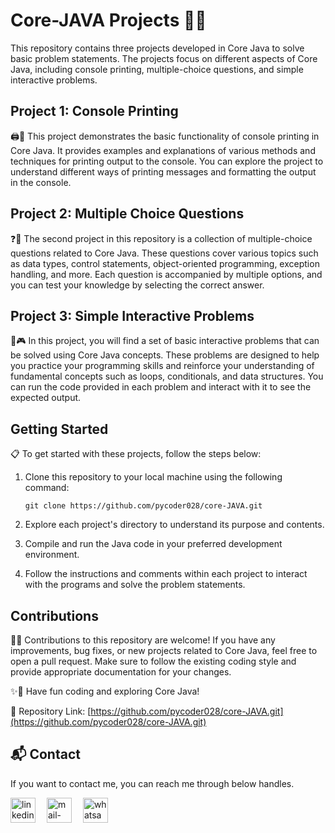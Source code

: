 # Core-JAVA Projects 🚀✨

This repository contains three projects developed in Core Java to solve basic problem statements. The projects focus on different aspects of Core Java, including console printing, multiple-choice questions, and simple interactive problems.

## Project 1: Console Printing

🖨️💬 This project demonstrates the basic functionality of console printing in Core Java. It provides examples and explanations of various methods and techniques for printing output to the console. You can explore the project to understand different ways of printing messages and formatting the output in the console.

## Project 2: Multiple Choice Questions

❓📝 The second project in this repository is a collection of multiple-choice questions related to Core Java. These questions cover various topics such as data types, control statements, object-oriented programming, exception handling, and more. Each question is accompanied by multiple options, and you can test your knowledge by selecting the correct answer.

## Project 3: Simple Interactive Problems

🔨🎮 In this project, you will find a set of basic interactive problems that can be solved using Core Java concepts. These problems are designed to help you practice your programming skills and reinforce your understanding of fundamental concepts such as loops, conditionals, and data structures. You can run the code provided in each problem and interact with it to see the expected output.

## Getting Started

📋 To get started with these projects, follow the steps below:

1. Clone this repository to your local machine using the following command:
   ```
   git clone https://github.com/pycoder028/core-JAVA.git
   ```

2. Explore each project's directory to understand its purpose and contents.

3. Compile and run the Java code in your preferred development environment.

4. Follow the instructions and comments within each project to interact with the programs and solve the problem statements.

## Contributions

🤝🌟 Contributions to this repository are welcome! If you have any improvements, bug fixes, or new projects related to Core Java, feel free to open a pull request. Make sure to follow the existing coding style and provide appropriate documentation for your changes.

✨🔧 Have fun coding and exploring Core Java!

🔗 Repository Link: [https://github.com/pycoder028/core-JAVA.git](https://github.com/pycoder028/core-JAVA.git)

## 📬 Contact

If you want to contact me, you can reach me through below handles.

 <p align="left">
  <a href="https://bd.linkedin.com/in/forhad-hossain-%E2%9C%94-4620701a8" target="_blank"><img align="center" src="https://skillicons.dev/icons?i=linkedin" width="40px" alt="linkedin" /></a>&emsp;
  <a title="pycoder028@gmail.com" href="mailto:pycoder028@gmail.com" target="_blank"><img align="center"  src="https://cdn-icons-png.flaticon.com/128/888/888853.png"  width="40px"   alt="mail-me" /></a>&emsp;
  <a href="https://wa.me/+8801602351556" target="blank"><img align="center" src="https://media2.giphy.com/media/Q8I2fYA773h5wmQQcR/giphy.gif" width="40px"  alt="whatsapp-me" /></a>&emsp;	
 </p>

<br>



